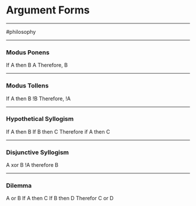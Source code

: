# Argument Forms

---

#philosophy

---

### Modus Ponens

If A then B
A
Therefore, B

---

### Modus Tollens

If A then B
!B
Therefore, !A

---

### Hypothetical Syllogism

If A then B
If B then C
Therefore if A then C

---

### Disjunctive Syllogism

A xor B
!A
therefore B

---

### Dilemma

A or B
If A then C
If B then D
Therefor C or D